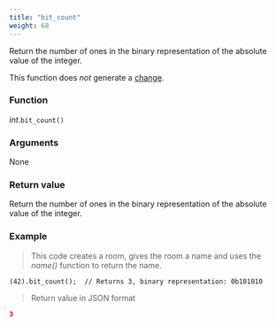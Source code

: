 ```yaml
---
title: "bit_count"
weight: 68
---
```


Return the number of ones in the binary representation of the absolute value of the integer.

This function does *not* generate a [change](../../../overview/changes).

### Function

*int*.`bit_count()`

### Arguments

None

### Return value

Return the number of ones in the binary representation of the absolute value of the integer.

### Example

> This code creates a room, gives the room a name and uses the _name()_ function to return the name.

```thingsdb,json_response
(42).bit_count();  // Returns 3, binary representation: 0b101010
```

> Return value in JSON format

```json
3
```
